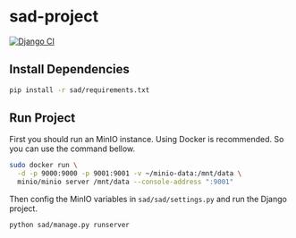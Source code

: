# sad-project
[![Django CI](https://github.com/sad-project/sad-project/actions/workflows/django.yml/badge.svg)](https://github.com/sad-project/sad-project/actions/workflows/django.yml)

## Install Dependencies
```bash
pip install -r sad/requirements.txt
```

## Run Project
First you should run an MinIO instance. Using Docker is recommended. So you can use the command bellow.
```bash
sudo docker run \
  -d -p 9000:9000 -p 9001:9001 -v ~/minio-data:/mnt/data \
  minio/minio server /mnt/data --console-address ":9001"
```
Then config the MinIO variables in `sad/sad/settings.py` and run the Django project.
```bash
python sad/manage.py runserver
```

